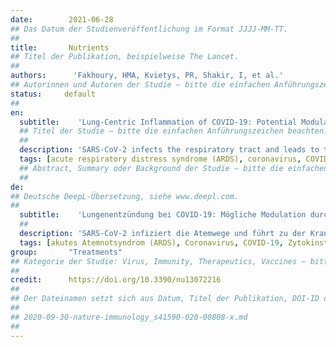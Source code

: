 ```yaml
---
date:        2021-06-28
## Das Datum der Studienveröffentlichung im Format JJJJ-MM-TT.
##
title:       Nutrients
## Titel der Publikation, beispielweise The Lancet.
##
authors:      'Fakhoury, HMA, Kvietys, PR, Shakir, I, et al.'
## Autorinnen und Autoren der Studie – bitte die einfachen Anführungszeichen beachten!
status:     default
##
en:
  subtitle:    'Lung-Centric Inflammation of COVID-19: Potential Modulation by Vitamin D'
  ## Titel der Studie – bitte die einfachen Anführungszeichen beachten!
  ##
  description: 'SARS-CoV-2 infects the respiratory tract and leads to the disease entity, COVID-19. Accordingly, the lungs bear the greatest pathologic burden with the major cause of death being respiratory failure. However, organs remote from the initial site of infection (e.g., kidney, heart) are not spared, particularly in severe and fatal cases. Emerging evidence indicates that an excessive inflammatory response coupled with a diminished antiviral defense is pivotal in the initiation and development of COVID-19. A common finding in autopsy specimens is the presence of thrombi in the lungs as well as remote organs, indicative of immunothrombosis. Herein, the role of SARS-CoV-2 in lung inflammation and associated sequelae are reviewed with an emphasis on immunothrombosis. In as much as vitamin D is touted as a supplement to conventional therapies of COVID-19, the impact of this vitamin at various junctures of COVID-19 pathogenesis is also addressed.'
  tags: [acute respiratory distress syndrome (ARDS), coronavirus, COVID-19, cytokine storm, inflammasome, neutrophil extracellular traps (NETs), SARS-CoV-2, vitamin D]
  ## Abstract, Summary oder Background der Studie – bitte die einfachen Anführungszeichen beachten!
  ##
de: 
## Deutsche DeepL-Übersetzung, siehe www.deepl.com.
##
  subtitle:    'Lungenentzündung bei COVID-19: Mögliche Modulation durch Vitamin D'
  ##
  description: 'SARS-CoV-2 infiziert die Atemwege und führt zu der Krankheitsentität COVID-19. Dementsprechend trägt die Lunge die größte pathologische Last, wobei die Haupttodesursache das Atemversagen ist. Aber auch Organe, die vom ursprünglichen Infektionsort entfernt sind (z. B. Niere, Herz), werden nicht verschont, insbesondere in schweren und tödlichen Fällen. Neue Erkenntnisse deuten darauf hin, dass eine übermäßige Entzündungsreaktion in Verbindung mit einer verminderten antiviralen Abwehr bei der Auslösung und Entwicklung von COVID-19 eine zentrale Rolle spielt. Ein häufiger Befund in Autopsieproben ist das Vorhandensein von Thromben in der Lunge sowie in entfernten Organen, was auf eine Immunthrombose hinweist. In diesem Artikel wird die Rolle von SARS-CoV-2 bei der Lungenentzündung und den damit verbundenen Folgeerscheinungen untersucht, wobei der Schwerpunkt auf der Immunthrombose liegt. Da Vitamin D als Ergänzung zu konventionellen COVID-19-Therapien angepriesen wird, werden auch die Auswirkungen dieses Vitamins an verschiedenen Punkten der COVID-19-Pathogenese untersucht.'
  tags: [akutes Atemnotsyndrom (ARDS), Coronavirus, COVID-19, Zytokinsturm, Inflammasom, neutrophile extrazelluläre Fallen (NETs), SARS-CoV-2, Vitamin D]
group:       "Treatments"
## Kategorie der Studie: Virus, Immunity, Therapeutics, Vaccines – bitte die Anführungszeichen beachten!
##
credit:      https://doi.org/10.3390/nu13072216
##
## Der Dateinamen setzt sich aus Datum, Titel der Publikation, DOI-ID der Studie (nach dem letzten Slash) und der Dateiendung zusammen. Bitte den Unterstrich vor der DOI-ID beachten!
##
## 2020-09-30-nature-immunology_s41590-020-00808-x.md
##
---
```

<object data="{{ page.link }}" style='height:calc(100vh - 400px); width: 100%' type='application/pdf'></object>